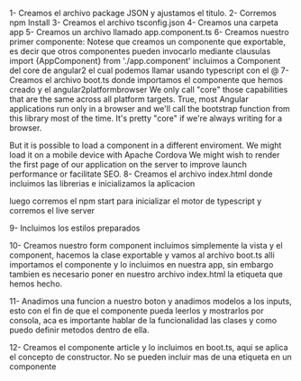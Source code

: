 1- Creamos el archivo package JSON y ajustamos el titulo.
2- Corremos npm Install
3- Creamos el archivo tsconfig.json
4- Creamos una carpeta app
5- Creamos un archivo llamado app.component.ts
6- Creamos nuestro primer componente: Notese que creamos un componente que exportable, es decir que otros componentes pueden invocarlo mediante clausulas import {AppComponent} from './app.component'
incluimos a Component del core de angular2 el cual podemos llamar usando typescript con el @
7- Creamos el archivo boot.ts donde importamos el componente que hemos creado y el angular2platformbrowser We only call "core" those capabilities that are the same across all platform targets. True, most Angular applications run only in a browser and we'll call the bootstrap function from this library most of the time. It's pretty "core" if we're always writing for a browser.

But it is possible to load a component in a different enviroment. We might load it on a mobile device with Apache Cordova We might wish to render the first page of our application on the server to improve launch performance or facilitate SEO.
8- Creamos el archivo index.html donde incluimos las librerias e inicializamos la aplicacion

luego corremos el npm start para inicializar el motor de typescript y corremos el live server

9- Incluimos los estilos preparados

10- Creamos nuestro form component incluimos simplemente la vista y el component, hacemos la clase exportable y vamos al archivo boot.ts alli importamos el componente y lo incluimos en nuestra app, sin embargo tambien es necesario poner en nuestro archivo index.html la etiqueta que hemos hecho.

11- Anadimos una funcion a nuestro boton y anadimos modelos a los inputs, esto con el fin de que el componente pueda leerlos y mostrarlos por consola, aca es importante hablar de la funcionalidad las clases y como puedo definir metodos dentro de ella.

12- Creamos el componente article y lo incluimos en boot.ts, aqui se aplica el concepto de constructor. No se pueden incluir mas de una etiqueta en un componente
